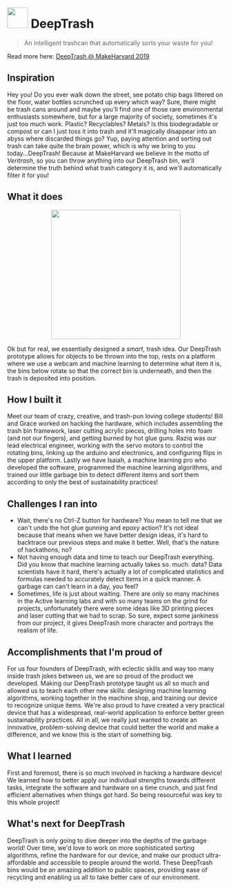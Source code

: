 # <img src="https://raw.githubusercontent.com/isaiahnields/deep-trash/master/icon.png" width="48"> DeepTrash
> An intelligent trashcan that automatically sorts your waste for you!

Read more here: [DeepTrash @ MakeHarvard 2019](https://medium.com/@isaiahnields/deeptrash-makeharvard-2019-aa0a9cf0b68b)

## Inspiration
Hey you! Do you ever walk down the street, see potato chip bags littered on the floor, water bottles scrunched up every which way? Sure, there might be trash cans around and maybe you'll find one of those rare environmental enthusiasts somewhere, but for a large majority of society, sometimes it's just too much work. Plastic? Recyclables? Metals? Is this biodegradable or compost or can I just toss it into trash and it'll magically disappear into an abyss where discarded things go? Yup, paying attention and sorting out trash can take quite the brain power, which is why we bring to you today...DeepTrash! Because at MakeHarvard we believe in the motto of _Veritrash_, so you can throw anything into our DeepTrash bin, we'll determine the truth behind what trash category it is, and we'll automatically filter it for you!

## What it does

<div align="center">
  <img src="https://raw.githubusercontent.com/isaiahnields/deep-trash/master/demo.gif" width="300">
</div>

Ok but for real, we essentially designed a *smart*, trash idea. Our DeepTrash prototype allows for objects to be thrown into the top, rests on a platform where we use a webcam and machine learning to determine what item it is, the bins below rotate so that the correct bin is underneath, and then the trash is deposited into position.

## How I built it
Meet our team of crazy, creative, and trash-pun loving college students! Bill and Grace worked on hacking the hardware, which includes assembling the trash bin framework, laser cutting acrylic pieces, drilling holes into foam (and not our fingers), and getting burned by hot glue guns. Raziq was our lead electrical engineer, working with the servo motors to control the rotating bins, linking up the arduino and electronics, and configuring flips in the upper platform. Lastly we have Isaiah, a machine learning pro who developed the software, programmed the machine learning algorithms, and trained our little garbage bin to detect different items and sort them according to only the best of sustainability practices!

## Challenges I ran into
- Wait, there's no Ctrl-Z button for hardware? You mean to tell me that we can't undo the hot glue gunning and epoxy action? It's not ideal because that means when we have better design ideas, it's hard to backtrace our previous steps and make it better. Well, that's the nature of hackathons, no?
- Not having enough data and time to teach our DeepTrash everything. Did you know that machine learning actually takes so. much. data? Data scientists have it hard, there's actually a lot of complicated statistics and formulas needed to accurately detect items in a quick manner. A garbage can can't learn in a day, you feel?
- Sometimes, life is just about waiting. There are only so many machines in the Active learning labs and with so many teams on the grind for projects, unfortunately there were some ideas like 3D printing pieces and laser cutting that we had to scrap. So sure, expect some jankiness from our project, it gives DeepTrash more character and portrays the realism of life.

## Accomplishments that I'm proud of
For us four founders of DeepTrash, with eclectic skills and way too many inside trash jokes between us, we are so proud of the product we developed. Making our DeepTrash prototype taught us all so much and allowed us to teach each other new skills: designing machine learning algorithms, working together in the machine shop, and training our device to recognize unique items. We're also proud to have created a very practical device that has a widespread, real-world application to enforce better green sustainability practices. All in all, we really just wanted to create an innovative, problem-solving device that could better the world and make a difference, and we know this is the start of something big.

## What I learned
First and foremost, there is so much involved in hacking a hardware device! We learned how to better apply our individual strengths towards different tasks, integrate the software and hardware on a time crunch, and just find efficient alternatives when things got hard. So being resourceful was key to this whole project! 

## What's next for DeepTrash
DeepTrash is only going to dive deeper into the depths of the garbage world! Over time, we'd love to work on more sophisticated sorting algorithms, refine the hardware for our device, and make our product ultra-affordable and accessible to people around the world. These DeepTrash bins would be an amazing addition to public spaces, providing ease of recycling and enabling us all to take better care of our environment.
